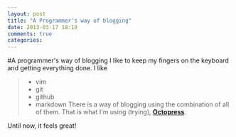 ```yaml
---
layout: post
title: "A Programmer's way of blogging"
date: 2013-03-17 18:10
comments: true
categories: 
---
```

#A programmer's way of blogging
I like to keep my fingers on the keyboard and getting everything done.
I like 
> * vim
> * git
> * github
> * markdown
There is a way of blogging using the combination of all of them. That is
what I'm using (trying), **[Octopress](http://octopress.org)**. 

Until now, it feels great!
